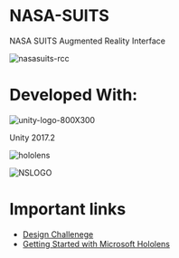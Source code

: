# NASA-SUITS
NASA SUITS Augmented Reality Interface  

![nasasuits-rcc](https://user-images.githubusercontent.com/22214754/203851683-23b4a250-872d-4c80-9911-47932a69b365.jpg) 

# Developed With:  

![unity-logo-800X300](https://user-images.githubusercontent.com/22214754/203852917-771b15db-cc4e-44e4-906e-5154529b7bac.png)    

Unity 2017.2  

![hololens](https://user-images.githubusercontent.com/22214754/203853384-501cdb51-c61d-4c30-99d9-25dfe8dd14ba.png)  

![NSLOGO](https://user-images.githubusercontent.com/22214754/203855007-1173c563-7aef-47bb-9bfe-2368e3986df4.jpg)    

# Important links  
- [Design Challenege](https://microgravityuniversity.jsc.nasa.gov/docs/FY18%20NASA%20SUITS%20Design%20Challenge%20Description%20Revised_11.28.17.pdf)  
- [Getting Started with Microsoft Hololens](https://developer.microsoft.com/en-us/windows/mixed-reality/holograms_101)  
